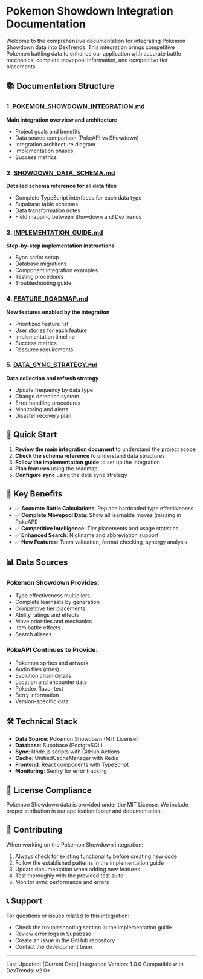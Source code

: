 # Pokemon Showdown Integration Documentation

Welcome to the comprehensive documentation for integrating Pokemon Showdown data into DexTrends. This integration brings competitive Pokemon battling data to enhance our application with accurate battle mechanics, complete movepool information, and competitive tier placements.

## 📚 Documentation Structure

### 1. [POKEMON_SHOWDOWN_INTEGRATION.md](./POKEMON_SHOWDOWN_INTEGRATION.md)
**Main integration overview and architecture**
- Project goals and benefits
- Data source comparison (PokeAPI vs Showdown)
- Integration architecture diagram
- Implementation phases
- Success metrics

### 2. [SHOWDOWN_DATA_SCHEMA.md](./SHOWDOWN_DATA_SCHEMA.md)
**Detailed schema reference for all data files**
- Complete TypeScript interfaces for each data type
- Supabase table schemas
- Data transformation notes
- Field mapping between Showdown and DexTrends

### 3. [IMPLEMENTATION_GUIDE.md](./IMPLEMENTATION_GUIDE.md)
**Step-by-step implementation instructions**
- Sync script setup
- Database migrations
- Component integration examples
- Testing procedures
- Troubleshooting guide

### 4. [FEATURE_ROADMAP.md](./FEATURE_ROADMAP.md)
**New features enabled by the integration**
- Prioritized feature list
- User stories for each feature
- Implementation timeline
- Success metrics
- Resource requirements

### 5. [DATA_SYNC_STRATEGY.md](./DATA_SYNC_STRATEGY.md)
**Data collection and refresh strategy**
- Update frequency by data type
- Change detection system
- Error handling procedures
- Monitoring and alerts
- Disaster recovery plan

## 🚀 Quick Start

1. **Review the main integration document** to understand the project scope
2. **Check the schema reference** to understand data structures
3. **Follow the implementation guide** to set up the integration
4. **Plan features** using the roadmap
5. **Configure sync** using the data sync strategy

## 🔑 Key Benefits

- ✅ **Accurate Battle Calculations**: Replace hardcoded type effectiveness
- ✅ **Complete Movepool Data**: Show all learnable moves (missing in PokeAPI)
- ✅ **Competitive Intelligence**: Tier placements and usage statistics
- ✅ **Enhanced Search**: Nickname and abbreviation support
- ✅ **New Features**: Team validation, format checking, synergy analysis

## 📊 Data Sources

### Pokemon Showdown Provides:
- Type effectiveness multipliers
- Complete learnsets by generation
- Competitive tier placements
- Ability ratings and effects
- Move priorities and mechanics
- Item battle effects
- Search aliases

### PokeAPI Continues to Provide:
- Pokemon sprites and artwork
- Audio files (cries)
- Evolution chain details
- Location and encounter data
- Pokedex flavor text
- Berry information
- Version-specific data

## 🛠️ Technical Stack

- **Data Source**: Pokemon Showdown (MIT License)
- **Database**: Supabase (PostgreSQL)
- **Sync**: Node.js scripts with GitHub Actions
- **Cache**: UnifiedCacheManager with Redis
- **Frontend**: React components with TypeScript
- **Monitoring**: Sentry for error tracking

## 📝 License Compliance

Pokemon Showdown data is provided under the MIT License. We include proper attribution in our application footer and documentation.

## 🤝 Contributing

When working on the Pokemon Showdown integration:

1. Always check for existing functionality before creating new code
2. Follow the established patterns in the implementation guide
3. Update documentation when adding new features
4. Test thoroughly with the provided test suite
5. Monitor sync performance and errors

## 📞 Support

For questions or issues related to this integration:
- Check the troubleshooting section in the implementation guide
- Review error logs in Supabase
- Create an issue in the GitHub repository
- Contact the development team

---

Last Updated: [Current Date]
Integration Version: 1.0.0
Compatible with DexTrends: v2.0+